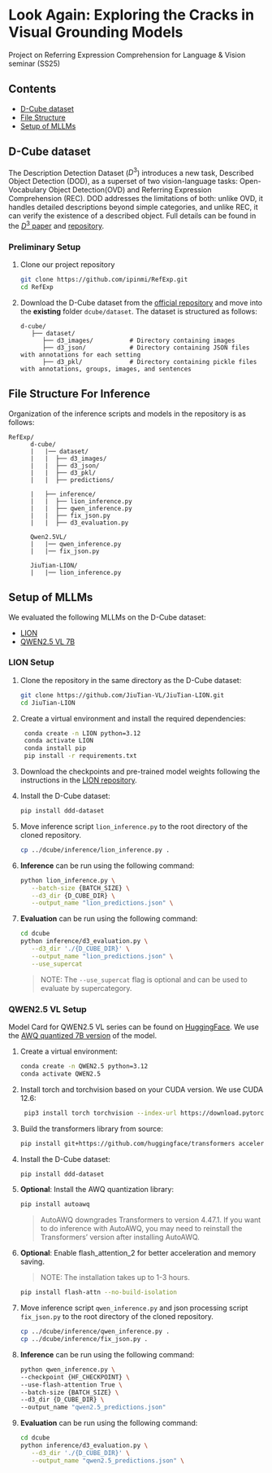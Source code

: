 # Look Again: Exploring the Cracks in Visual Grounding Models

Project on Referring Expression Comprehension for Language &amp; Vision seminar (SS25)

## Contents

- [D-Cube dataset](#d-cube-dataset)
- [File Structure](#file-structure-for-inference)
- [Setup of MLLMs](#setup-of-mllms)

## D-Cube dataset

The Description Detection Dataset ($D^3$) introduces a new task, Described Object
Detection (DOD), as a superset of two vision-language tasks: Open-Vocabulary Object Detection(OVD) and Referring Expression Comprehension (REC). DOD addresses the limitations of both: unlike OVD, it handles detailed descriptions beyond simple categories, and unlike REC, it can verify the existence of a described object. Full details can be found in the [$D^3$ paper](https://arxiv.org/abs/2307.12813) and [repository](https://github.com/shikras/d-cube).

### Preliminary Setup

1. Clone our project repository

   ```bash
   git clone https://github.com/ipinmi/RefExp.git
   cd RefExp
   ```

2. Download the D-Cube dataset from the [official repository](https://github.com/shikras/d-cube?tab=readme-ov-file#download) and move into the **existing** folder `dcube/dataset`. The dataset is structured as follows:

   ```tree
   d-cube/
      ├── dataset/
         ├── d3_images/          # Directory containing images
         ├── d3_json/            # Directory containing JSON files with annotations for each setting
         ├── d3_pkl/             # Directory containing pickle files with annotations, groups, images, and sentences
   ```

## File Structure For Inference

Organization of the inference scripts and models in the repository is as follows:

```tree
RefExp/
      d-cube/
      |   |── dataset/
      |   |  ├── d3_images/
      |   |  ├── d3_json/
      |   |  ├── d3_pkl/
      |   |  ├── predictions/

      |   ├── inference/
      |   |  ├── lion_inference.py
      |   |  ├── qwen_inference.py
      |   |  ├── fix_json.py
      |   |  ├── d3_evaluation.py

      Qwen2.5VL/
      |   |── qwen_inference.py
      |   |── fix_json.py

      JiuTian-LION/
      |   |── lion_inference.py

```

## Setup of MLLMs

We evaluated the following MLLMs on the D-Cube dataset:

- [LION](https://github.com/JiuTian-VL/JiuTian-LION)
- [QWEN2.5 VL 7B](https://github.com/QwenLM/Qwen2.5-VL)

### LION Setup

1. Clone the repository in the same directory as the D-Cube dataset:

   ```bash
   git clone https://github.com/JiuTian-VL/JiuTian-LION.git
   cd JiuTian-LION
   ```

2. Create a virtual environment and install the required dependencies:

   ```bash
    conda create -n LION python=3.12
    conda activate LION
    conda install pip
    pip install -r requirements.txt
   ```

3. Download the checkpoints and pre-trained model weights following the instructions in the [LION repository](https://github.com/JiuTian-VL/JiuTian-LION).

4. Install the D-Cube dataset:

   ```bash
   pip install ddd-dataset
   ```

5. Move inference script `lion_inference.py` to the root directory of the cloned repository.

   ```bash
   cp ../dcube/inference/lion_inference.py .
   ```

6. **Inference** can be run using the following command:

   ```bash
   python lion_inference.py \
      --batch-size {BATCH_SIZE} \
      --d3_dir {D_CUBE_DIR} \
      --output_name "lion_predictions.json" \
   ```

7. **Evaluation** can be run using the following command:

   ```bash
   cd dcube
   python inference/d3_evaluation.py \
      --d3_dir './{D_CUBE_DIR}' \
      --output_name "lion_predictions.json" \
      --use_supercat
   ```

   > NOTE: The `--use_supercat` flag is optional and can be used to evaluate by supercategory.

### QWEN2.5 VL Setup

Model Card for QWEN2.5 VL series can be found on [HuggingFace](https://huggingface.co/collections/Qwen/qwen25-vl-6795ffac22b334a837c0f9a5). We use the [AWQ quantized 7B version](https://huggingface.co/Qwen/Qwen2.5-VL-7B-Instruct-AWQ) of the model.

1. Create a virtual environment:

   ```bash
   conda create -n QWEN2.5 python=3.12
   conda activate QWEN2.5
   ```

2. Install torch and torchvision based on your CUDA version. We use CUDA 12.6:

   ```bash
    pip3 install torch torchvision --index-url https://download.pytorch.org/whl/cu126
   ```

3. Build the transformers library from source:

   ```bash
   pip install git+https://github.com/huggingface/transformers accelerate
   ```

4. Install the D-Cube dataset:

   ```bash
   pip install ddd-dataset
   ```

5. **Optional**: Install the AWQ quantization library:

   ```bash
   pip install autoawq
   ```

   > AutoAWQ downgrades Transformers to version 4.47.1. If you want to do inference with AutoAWQ, you may need to reinstall the Transformers’ version after installing AutoAWQ.

6. **Optional**: Enable flash_attention_2 for better acceleration and memory saving.

   > NOTE: The installation takes up to 1-3 hours.

   ```bash
   pip install flash-attn --no-build-isolation
   ```

7. Move inference script `qwen_inference.py` and json processing script `fix_json.py` to the root directory of the cloned repository.

   ```bash
   cp ../dcube/inference/qwen_inference.py .
   cp ../dcube/inference/fix_json.py .
   ```

8. **Inference** can be run using the following command:

   ```bash
   python qwen_inference.py \
   --checkpoint {HF_CHECKPOINT} \
   --use-flash-attention True \
   --batch-size {BATCH_SIZE} \
   --d3_dir {D_CUBE_DIR} \
   --output_name "qwen2.5_predictions.json"
   ```

9. **Evaluation** can be run using the following command:

   ```bash
   cd dcube
   python inference/d3_evaluation.py \
      --d3_dir './{D_CUBE_DIR}' \
      --output_name "qwen2.5_predictions.json" \
   ```
